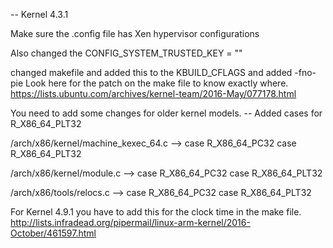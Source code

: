 

-- Kernel 4.3.1

Make sure the .config file has Xen hypervisor configurations

Also changed the CONFIG_SYSTEM_TRUSTED_KEY = ""

changed makefile and added this to the KBUILD_CFLAGS and added -fno-pie
Look here for the patch on the make file to know exactly where.
https://lists.ubuntu.com/archives/kernel-team/2016-May/077178.html

You need to add some changes for older kernel models. 
-- Added cases for R_X86_64_PLT32

/arch/x86/kernel/machine_kexec_64.c 
--> case R_X86_64_PC32
    case R_X86_64_PLT32

/arch/x86/kernel/module.c
--> case R_X86_64_PC32
    case R_X86_64_PLT32

/arch/x86/tools/relocs.c
--> case R_X86_64_PC32
    case R_X86_64_PLT32
    
For Kernel 4.9.1 you have to add this for the clock time in the make file. 
http://lists.infradead.org/pipermail/linux-arm-kernel/2016-October/461597.html
